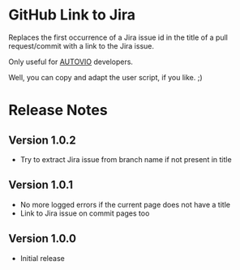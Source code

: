 # GitHub Link to Jira #

Replaces the first occurrence of a Jira issue id in the title
of a pull request/commit with a link to the Jira issue.

Only useful for [AUTOVIO](https://autovio.de) developers.

Well, you can copy and adapt the user script, if you like. ;)

# Release Notes #

## Version 1.0.2
* Try to extract Jira issue from branch name if not present in title

## Version 1.0.1
* No more logged errors if the current page does not have a title
* Link to Jira issue on commit pages too

## Version 1.0.0
* Initial release
